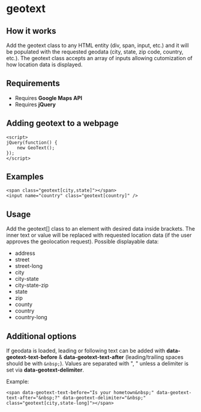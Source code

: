 geotext
=======

## How it works
Add the geotext class to any HTML entity (div, span, input, etc.) and it will be populated with the requested geodata (city, state, zip code, country, etc.).  The geotext class accepts an array of inputs allowing cutomization of how location data is displayed.

## Requirements
- Requires **Google Maps API**
- Requires **jQuery**

## Adding geotext to a webpage
```
<script>
jQuery(function() { 
	new GeoText();	
});
</script>
```

## Examples
```
<span class="geotext[city,state]"></span>
<input name="country" class="geotext[country]" />
```

## Usage
Add the geotext[] class to an element with desired data inside brackets.  The inner text or value will be replaced with requested location data (if the user approves the geolocation request). Possible displayable data:

- address
- street
- street-long
- city
- city-state
- city-state-zip
- state
- zip
- county
- country
- country-long

## Additional options
If geodata is loaded, leading or following text can be added with **data-geotext-text-before** & **data-geotext-text-after** (leading/trailing spaces should be with `&nbsp;`).  Values are separated with ", " unless a delimiter is set via **data-geotext-delimiter**.

Example:
```
<span data-geotext-text-before="Is your hometown&nbsp;" data-geotext-text-after="&nbsp;?" data-geotext-delimiter="&nbsp;" class="geotext[city,state-long]"></span>
```

